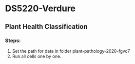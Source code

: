 # DS5220-Verdure
## Plant Health Classification

### Steps:

1. Set the path for data in folder plant-pathology-2020-fgvc7
2. Run all cells one by one.
